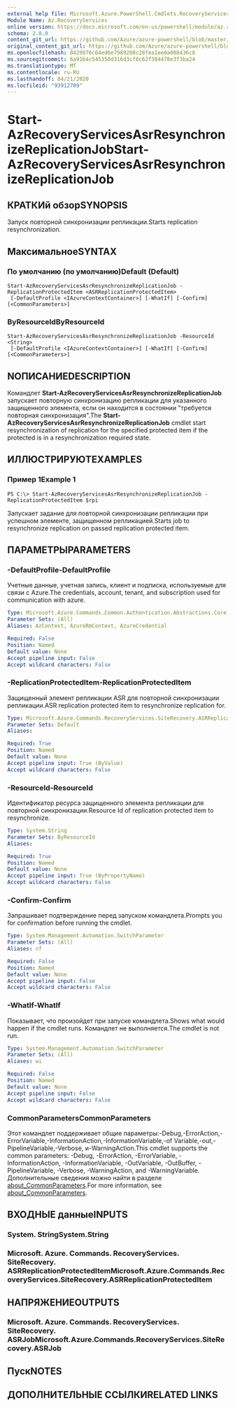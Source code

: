 ```yaml
---
external help file: Microsoft.Azure.PowerShell.Cmdlets.RecoveryServices.SiteRecovery.dll-Help.xml
Module Name: Az.RecoveryServices
online version: https://docs.microsoft.com/en-us/powershell/module/az.recoveryservices/start-azrecoveryservicesasrresynchronizereplicationjob
schema: 2.0.0
content_git_url: https://github.com/Azure/azure-powershell/blob/master/src/RecoveryServices/RecoveryServices/help/Start-AzRecoveryServicesAsrResynchronizeReplicationJob.md
original_content_git_url: https://github.com/Azure/azure-powershell/blob/master/src/RecoveryServices/RecoveryServices/help/Start-AzRecoveryServicesAsrResynchronizeReplicationJob.md
ms.openlocfilehash: 0429976c64ed6e7989208c28fea1ee0a008436c8
ms.sourcegitcommit: 6a91b4c545350d316d3cf8c62f384478e3f3ba24
ms.translationtype: MT
ms.contentlocale: ru-RU
ms.lasthandoff: 04/21/2020
ms.locfileid: "93912709"
---
```

# <span data-ttu-id="fc699-101">Start-AzRecoveryServicesAsrResynchronizeReplicationJob</span><span class="sxs-lookup"><span data-stu-id="fc699-101">Start-AzRecoveryServicesAsrResynchronizeReplicationJob</span></span>

## <span data-ttu-id="fc699-102">КРАТКИй обзор</span><span class="sxs-lookup"><span data-stu-id="fc699-102">SYNOPSIS</span></span>
<span data-ttu-id="fc699-103">Запуск повторной синхронизации репликации.</span><span class="sxs-lookup"><span data-stu-id="fc699-103">Starts replication resynchronization.</span></span>

## <span data-ttu-id="fc699-104">Максимальное</span><span class="sxs-lookup"><span data-stu-id="fc699-104">SYNTAX</span></span>

### <span data-ttu-id="fc699-105">По умолчанию (по умолчанию)</span><span class="sxs-lookup"><span data-stu-id="fc699-105">Default (Default)</span></span>
```
Start-AzRecoveryServicesAsrResynchronizeReplicationJob -ReplicationProtectedItem <ASRReplicationProtectedItem>
 [-DefaultProfile <IAzureContextContainer>] [-WhatIf] [-Confirm] [<CommonParameters>]
```

### <span data-ttu-id="fc699-106">ByResourceId</span><span class="sxs-lookup"><span data-stu-id="fc699-106">ByResourceId</span></span>
```
Start-AzRecoveryServicesAsrResynchronizeReplicationJob -ResourceId <String>
 [-DefaultProfile <IAzureContextContainer>] [-WhatIf] [-Confirm] [<CommonParameters>]
```

## <span data-ttu-id="fc699-107">NОПИСАНИЕ</span><span class="sxs-lookup"><span data-stu-id="fc699-107">DESCRIPTION</span></span>
<span data-ttu-id="fc699-108">Командлет **Start-AzRecoveryServicesAsrResynchronizeReplicationJob** запускает повторную синхронизацию репликации для указанного защищенного элемента, если он находится в состоянии "требуется повторная синхронизация".</span><span class="sxs-lookup"><span data-stu-id="fc699-108">The **Start-AzRecoveryServicesAsrResynchronizeReplicationJob** cmdlet start resynchronization of replication for the specified protected item if the protected is in a resynchronization required state.</span></span>

## <span data-ttu-id="fc699-109">ИЛЛЮСТРИРУЮТ</span><span class="sxs-lookup"><span data-stu-id="fc699-109">EXAMPLES</span></span>

### <span data-ttu-id="fc699-110">Пример 1</span><span class="sxs-lookup"><span data-stu-id="fc699-110">Example 1</span></span>
```
PS C:\> Start-AzRecoveryServicesAsrResynchronizeReplicationJob -ReplicationProtectedItem $rpi
```

<span data-ttu-id="fc699-111">Запускает задание для повторной синхронизации репликации при успешном элементе, защищенном репликацией.</span><span class="sxs-lookup"><span data-stu-id="fc699-111">Starts job to resynchronize replication on passed replication protected item.</span></span>

## <span data-ttu-id="fc699-112">ПАРАМЕТРЫ</span><span class="sxs-lookup"><span data-stu-id="fc699-112">PARAMETERS</span></span>

### <span data-ttu-id="fc699-113">-DefaultProfile</span><span class="sxs-lookup"><span data-stu-id="fc699-113">-DefaultProfile</span></span>
<span data-ttu-id="fc699-114">Учетные данные, учетная запись, клиент и подписка, используемые для связи с Azure.</span><span class="sxs-lookup"><span data-stu-id="fc699-114">The credentials, account, tenant, and subscription used for communication with azure.</span></span>

```yaml
Type: Microsoft.Azure.Commands.Common.Authentication.Abstractions.Core.IAzureContextContainer
Parameter Sets: (All)
Aliases: AzContext, AzureRmContext, AzureCredential

Required: False
Position: Named
Default value: None
Accept pipeline input: False
Accept wildcard characters: False
```

### <span data-ttu-id="fc699-115">-ReplicationProtectedItem</span><span class="sxs-lookup"><span data-stu-id="fc699-115">-ReplicationProtectedItem</span></span>
<span data-ttu-id="fc699-116">Защищенный элемент репликации ASR для повторной синхронизации репликации.</span><span class="sxs-lookup"><span data-stu-id="fc699-116">ASR replication protected item to resynchronize replication for.</span></span>

```yaml
Type: Microsoft.Azure.Commands.RecoveryServices.SiteRecovery.ASRReplicationProtectedItem
Parameter Sets: Default
Aliases:

Required: True
Position: Named
Default value: None
Accept pipeline input: True (ByValue)
Accept wildcard characters: False
```

### <span data-ttu-id="fc699-117">-ResourceId</span><span class="sxs-lookup"><span data-stu-id="fc699-117">-ResourceId</span></span>
<span data-ttu-id="fc699-118">Идентификатор ресурса защищенного элемента репликации для повторной синхронизации.</span><span class="sxs-lookup"><span data-stu-id="fc699-118">Resource Id of replication protected item to resynchronize.</span></span>

```yaml
Type: System.String
Parameter Sets: ByResourceId
Aliases:

Required: True
Position: Named
Default value: None
Accept pipeline input: True (ByPropertyName)
Accept wildcard characters: False
```

### <span data-ttu-id="fc699-119">-Confirm</span><span class="sxs-lookup"><span data-stu-id="fc699-119">-Confirm</span></span>
<span data-ttu-id="fc699-120">Запрашивает подтверждение перед запуском командлета.</span><span class="sxs-lookup"><span data-stu-id="fc699-120">Prompts you for confirmation before running the cmdlet.</span></span>

```yaml
Type: System.Management.Automation.SwitchParameter
Parameter Sets: (All)
Aliases: cf

Required: False
Position: Named
Default value: None
Accept pipeline input: False
Accept wildcard characters: False
```

### <span data-ttu-id="fc699-121">-WhatIf</span><span class="sxs-lookup"><span data-stu-id="fc699-121">-WhatIf</span></span>
<span data-ttu-id="fc699-122">Показывает, что произойдет при запуске командлета.</span><span class="sxs-lookup"><span data-stu-id="fc699-122">Shows what would happen if the cmdlet runs.</span></span>
<span data-ttu-id="fc699-123">Командлет не выполняется.</span><span class="sxs-lookup"><span data-stu-id="fc699-123">The cmdlet is not run.</span></span>

```yaml
Type: System.Management.Automation.SwitchParameter
Parameter Sets: (All)
Aliases: wi

Required: False
Position: Named
Default value: None
Accept pipeline input: False
Accept wildcard characters: False
```

### <span data-ttu-id="fc699-124">CommonParameters</span><span class="sxs-lookup"><span data-stu-id="fc699-124">CommonParameters</span></span>
<span data-ttu-id="fc699-125">Этот командлет поддерживает общие параметры:-Debug,-ErrorAction,-ErrorVariable,-InformationAction,-InformationVariable,-of Variable,-out,-PipelineVariable,-Verbose, и-WarningAction.</span><span class="sxs-lookup"><span data-stu-id="fc699-125">This cmdlet supports the common parameters: -Debug, -ErrorAction, -ErrorVariable, -InformationAction, -InformationVariable, -OutVariable, -OutBuffer, -PipelineVariable, -Verbose, -WarningAction, and -WarningVariable.</span></span> <span data-ttu-id="fc699-126">Дополнительные сведения можно найти в разделе [about_CommonParameters](http://go.microsoft.com/fwlink/?LinkID=113216).</span><span class="sxs-lookup"><span data-stu-id="fc699-126">For more information, see [about_CommonParameters](http://go.microsoft.com/fwlink/?LinkID=113216).</span></span>

## <span data-ttu-id="fc699-127">ВХОДНЫЕ данные</span><span class="sxs-lookup"><span data-stu-id="fc699-127">INPUTS</span></span>

### <span data-ttu-id="fc699-128">System. String</span><span class="sxs-lookup"><span data-stu-id="fc699-128">System.String</span></span>

### <span data-ttu-id="fc699-129">Microsoft. Azure. Commands. RecoveryServices. SiteRecovery. ASRReplicationProtectedItem</span><span class="sxs-lookup"><span data-stu-id="fc699-129">Microsoft.Azure.Commands.RecoveryServices.SiteRecovery.ASRReplicationProtectedItem</span></span>

## <span data-ttu-id="fc699-130">НАПРЯЖЕНИЕ</span><span class="sxs-lookup"><span data-stu-id="fc699-130">OUTPUTS</span></span>

### <span data-ttu-id="fc699-131">Microsoft. Azure. Commands. RecoveryServices. SiteRecovery. ASRJob</span><span class="sxs-lookup"><span data-stu-id="fc699-131">Microsoft.Azure.Commands.RecoveryServices.SiteRecovery.ASRJob</span></span>

## <span data-ttu-id="fc699-132">Пуск</span><span class="sxs-lookup"><span data-stu-id="fc699-132">NOTES</span></span>

## <span data-ttu-id="fc699-133">ДОПОЛНИТЕЛЬНЫЕ ССЫЛКИ</span><span class="sxs-lookup"><span data-stu-id="fc699-133">RELATED LINKS</span></span>
